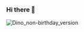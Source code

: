 ### Hi there 👋
![Dino_non-birthday_version](https://github.com/sajadsaraf/sajadsaraf/assets/59451848/be6f55f8-8490-44a2-9379-3ddf0b2d2833)
<!--
**sajadsaraf/sajadsaraf** is a ✨ _special_ ✨ repository because its `README.md` (this file) appears on your GitHub profile.

Here are some ideas to get you started:

- 🔭 I’m currently working on ...
- 🌱 I’m currently learning ...
- 👯 I’m looking to collaborate on ...
- 🤔 I’m looking for help with ...
- 💬 Ask me about ...
- 📫 How to reach me: ...
- 😄 Pronouns: ...
- ⚡ Fun fact: ...
-->
